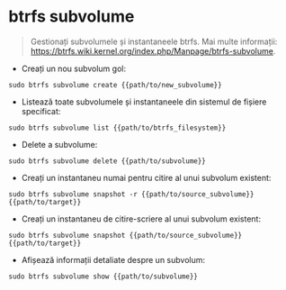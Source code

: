 # btrfs subvolume

> Gestionați subvolumele și instantaneele btrfs.
> Mai multe informații: <https://btrfs.wiki.kernel.org/index.php/Manpage/btrfs-subvolume>.

- Creați un nou subvolum gol:

`sudo btrfs subvolume create {{path/to/new_subvolume}}`

- Listează toate subvolumele și instantaneele din sistemul de fișiere specificat:

`sudo btrfs subvolume list {{path/to/btrfs_filesystem}}`

- Delete a subvolume:

`sudo btrfs subvolume delete {{path/to/subvolume}}`

- Creați un instantaneu numai pentru citire al unui subvolum existent:

`sudo btrfs subvolume snapshot -r {{path/to/source_subvolume}} {{path/to/target}}`

- Creați un instantaneu de citire-scriere al unui subvolum existent:

`sudo btrfs subvolume snapshot {{path/to/source_subvolume}} {{path/to/target}}`

- Afișează informații detaliate despre un subvolum:

`sudo btrfs subvolume show {{path/to/subvolume}}`
